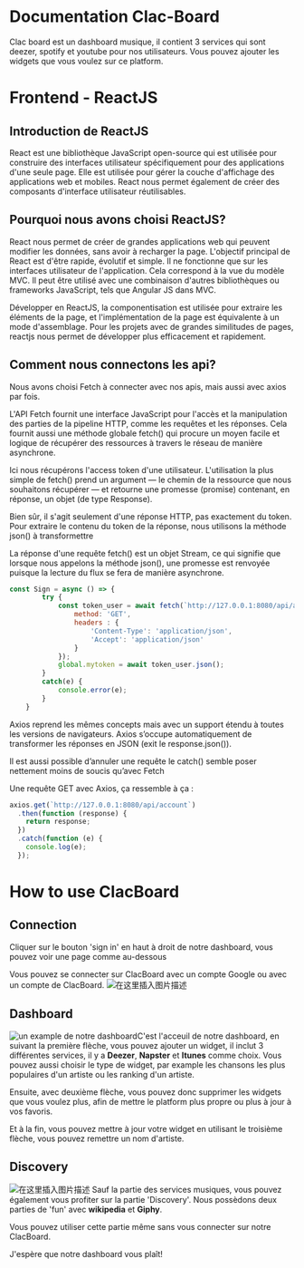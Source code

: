 # Documentation Clac-Board

Clac board est un dashboard musique, il contient 3 services qui sont deezer, spotify et youtube pour nos utilisateurs. Vous pouvez ajouter les widgets que vous voulez sur ce platform.
<br/>

# Frontend - ReactJS
## Introduction de ReactJS
React est une bibliothèque JavaScript open-source qui est utilisée pour construire des interfaces utilisateur spécifiquement pour des applications d'une seule page. Elle est utilisée pour gérer la couche d'affichage des applications web et mobiles. React nous permet également de créer des composants d'interface utilisateur réutilisables.
<br/>
## Pourquoi nous avons choisi ReactJS?
React nous permet de créer de grandes applications web qui peuvent modifier les données, sans avoir à recharger la page. L'objectif principal de React est d'être rapide, évolutif et simple. Il ne fonctionne que sur les interfaces utilisateur de l'application. Cela correspond à la vue du modèle MVC. Il peut être utilisé avec une combinaison d'autres bibliothèques ou frameworks JavaScript, tels que Angular JS dans MVC.

Développer en ReactJS, la componentisation est utilisée pour extraire les éléments de la page, et l'implémentation de la page est équivalente à un mode d'assemblage. Pour les projets avec de grandes similitudes de pages, reactjs nous permet de développer plus efficacement et rapidement.
<br/>
## Comment nous connectons les api?
Nous avons choisi Fetch à connecter avec nos apis, mais aussi avec axios par fois.

L'API Fetch fournit une interface JavaScript pour l'accès et la manipulation des parties de la pipeline HTTP, comme les requêtes et les réponses. Cela fournit aussi une méthode globale fetch() qui procure un moyen facile et logique de récupérer des ressources à travers le réseau de manière asynchrone.

Ici nous récupérons l'access token d'une utilisateur. L'utilisation la plus simple de fetch() prend un argument — le chemin de la ressource que nous souhaitons récupérer — et retourne une promesse (promise) contenant, en réponse, un objet (de type Response).

Bien sûr, il s'agit seulement d'une réponse HTTP, pas exactement du token. Pour extraire le contenu du token de la réponse, nous utilisons la méthode json() à transformettre

La réponse d'une requête fetch() est un objet Stream, ce qui signifie que lorsque nous appelons la méthode json(), une promesse est renvoyée puisque la lecture du flux se fera de manière asynchrone.

```js
const Sign = async () => { 
        try {
            const token_user = await fetch(`http://127.0.0.1:8080/api/account?username=${username}&password=${pwd}`, {
                method: 'GET',
                headers : { 
                    'Content-Type': 'application/json',
                    'Accept': 'application/json'
                }
            });
            global.mytoken = await token_user.json();
        }
        catch(e) {
            console.error(e);
        }
    }
```

Axios reprend les mêmes concepts mais avec un support étendu à toutes les versions de navigateurs. Axios s’occupe automatiquement de transformer les réponses en JSON (exit le response.json()).

Il est aussi possible d’annuler une requête le catch() semble poser nettement moins de soucis qu’avec Fetch

Une requête GET avec Axios, ça ressemble à ça :
```js
axios.get(`http://127.0.0.1:8080/api/account`)
  .then(function (response) {
    return response;
  })
  .catch(function (e) {
    console.log(e);
  });
```
# How to use ClacBoard
## Connection
Cliquer sur le bouton 'sign in' en haut à droit de notre dashboard, vous pouvez voir une page comme au-dessous

Vous pouvez se connecter sur ClacBoard avec un compte Google ou avec un compte de ClacBoard.
![在这里插入图片描述](https://img-blog.csdnimg.cn/9df09eef07664996bf05648f076ee080.PNG?x-oss-process=image/watermark,type_d3F5LXplbmhlaQ,shadow_50,text_Q1NETiBAY2xhcmF4dQ==,size_1,color_FFFFFF,t_70,g_se,x_16#pic_center)
## Dashboard
![un example de notre dashboard](https://img-blog.csdnimg.cn/65b9ded2a4b24235841b1a6a80613770.png?x-oss-process=image/watermark,type_d3F5LXplbmhlaQ,shadow_50,text_Q1NETiBAY2xhcmF4dQ==,size_1,color_FFFFFF)C'est l'acceuil de notre dashboard, en suivant la première flèche, vous pouvez ajouter un widget, il inclut 3 différentes services, il y a **Deezer**, **Napster** et **Itunes** comme choix. Vous pouvez aussi choisir le type de widget, par example les chansons les plus populaires d'un artiste ou les ranking d'un artiste.

Ensuite, avec deuxième flèche, vous pouvez donc supprimer les widgets que vous voulez plus, afin de mettre le platform plus propre ou plus à jour à vos favoris.

Et à la fin, vous pouvez mettre à jour votre widget en utilisant le troisième flèche, vous pouvez remettre un nom d'artiste.

## Discovery
![在这里插入图片描述](https://img-blog.csdnimg.cn/0e715c46f50941f4b9b25ddf15c10621.PNG?x-oss-process=image/watermark,type_d3F5LXplbmhlaQ,shadow_50,text_Q1NETiBAY2xhcmF4dQ==,size_20,color_FFFFFF,t_70,g_se,x_16#pic_center)
Sauf la partie des services musiques, vous pouvez également vous profiter sur la partie 'Discovery'. Nous possèdons deux parties de 'fun' avec **wikipedia** et **Giphy**.

Vous pouvez utiliser cette partie même sans vous connecter sur notre ClacBoard.

J'espère que notre dashboard vous plaît!
